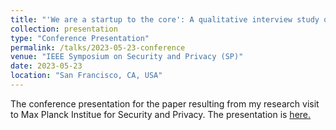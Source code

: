 ```yaml
---
title: "'We are a startup to the core':​ A qualitative interview study on the security and privacy development practices in​ Turkish software startups​"
collection: presentation
type: "Conference Presentation"
permalink: /talks/2023-05-23-conference
venue: "IEEE Symposium on Security and Privacy (SP)"
date: 2023-05-23
location: "San Francisco, CA, USA"
---
```


The conference presentation for the paper resulting from my research visit to Max Planck Institue for Security and Privacy. The presentation is <a href="https://www.youtube.com/watch?v=jDANx74gSkU&pp=ygUbZGlsYXJhIGtla3VsbHVvZ2x1IMO2enllZ2lu" target="_blank">here.</a>

